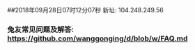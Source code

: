 ##2018年09月28日07时12分07秒 新址: 104.248.249.56
### 兔友常见问题及解答: https://github.com/wanggonging/d/blob/w/FAQ.md
